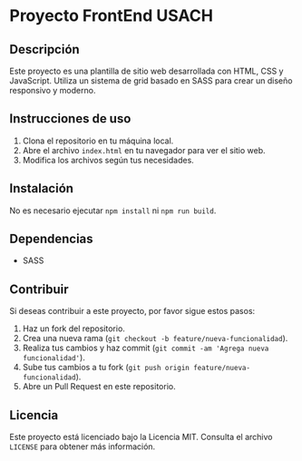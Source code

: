 # Proyecto FrontEnd USACH

## Descripción

Este proyecto es una plantilla de sitio web desarrollada con HTML, CSS y JavaScript. Utiliza un sistema de grid basado en SASS para crear un diseño responsivo y moderno.

## Instrucciones de uso

1. Clona el repositorio en tu máquina local.
2. Abre el archivo `index.html` en tu navegador para ver el sitio web.
3. Modifica los archivos según tus necesidades.

## Instalación

No es necesario ejecutar `npm install` ni `npm run build`.

## Dependencias

- SASS

## Contribuir

Si deseas contribuir a este proyecto, por favor sigue estos pasos:

1. Haz un fork del repositorio.
2. Crea una nueva rama (`git checkout -b feature/nueva-funcionalidad`).
3. Realiza tus cambios y haz commit (`git commit -am 'Agrega nueva funcionalidad'`).
4. Sube tus cambios a tu fork (`git push origin feature/nueva-funcionalidad`).
5. Abre un Pull Request en este repositorio.

## Licencia

Este proyecto está licenciado bajo la Licencia MIT. Consulta el archivo `LICENSE` para obtener más información.
